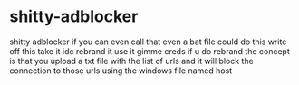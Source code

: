 # shitty-adblocker
shitty adblocker if you can even call that even a bat file could do this write off this take it idc rebrand it use it gimme creds if u do rebrand the concept is that you upload a txt file with the list of urls and it will block the connection to those urls using the windows file named host 
